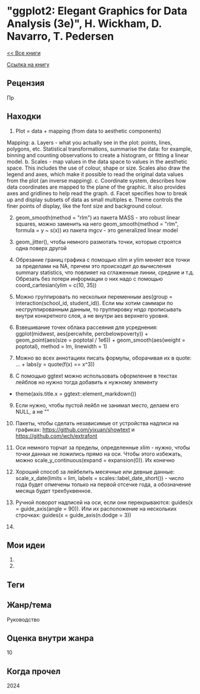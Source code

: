 # "ggplot2: Elegant Graphics for Data Analysis (3e)", H. Wickham, D. Navarro, T. Pedersen

[<< Все книги](../README.md)

[Ссылка на книгу](https://ggplot2-book.org/)

## Рецензия

Пр



## Находки

1. Plot = data + mapping (from data to aesthetic components)

Mapping: a. Layers - what you actually see in the plot: points, lines, polygons, etc. Statistical transformations, summarise the data: for example, binning and counting observations to create a histogram, or fitting a linear model.
b.  Scales - map values in the data space to values in the aesthetic space. This includes the use of colour, shape or size. Scales also draw the legend and axes, which make it possible to read the original data values from the plot (an inverse mapping).
c. Coordinate system, describes how data coordinates are mapped to the plane of the graphic. It also provides axes and gridlines to help read the graph.
d. Facet specifies how to break up and display subsets of data as small multiples
e. Theme controls the finer points of display, like the font size and background colour.

2. geom_smooth(method = "rlm") из пакета MASS - это robust linear squares, можно заменить на него
   geom_smooth(method = "rlm", formula = y ~ s(x)) из пакета mgcv - это generalized linear model

3. geom_jitter(), чтобы немного размотать точки, которые строятся одна поверх другой

4. Обрезание границ графика с помощью xlim и ylim меняет все точки за пределами на NA, причем это происходит до вычисления summary statistics, что повлияет на сглаженные линии, средние и т.д. Обрезать без потери информации о них надо с помощью coord_cartesian(ylim = c(10, 35))

5. Можно группировать по нескольки переменным aes(group = interaction(school_id, student_id)). Если мы хотим саммари по несгруппированным данным, то группировку нпдо прописывать внутри конкретного слоя, а не внутри aes верхнего уровня.

6. Взвешивание точек облака рассеяния для усреднения: 
ggplot(midwest, aes(percwhite, percbelowpoverty)) + geom_point(aes(size = poptotal / 1e6)) + geom_smooth(aes(weight = poptotal), method = lm, linewidth = 1)

7. Можно во всех аннотациях писать формулы, оборачивая их в quote: ... + labs(y = quote(f(x) == x^3))

8. С помощью ggtext можно использовать оформление в текстах лейблов но нужно тогда добавить к нужному элементу 
+ theme(axis.title.x = ggtext::element_markdown())

9. Если нужно, чтобы пустой лейбл не занимал место, делаем его NULL, а не ""

10. Пакеты, чтобы сделать независимые от устройства надписи на графиках:  https://github.com/yixuan/showtext и https://github.com/wch/extrafont

11. Оси немного торчат за пределы, определенные xlim - нужно, чтобы точки данных не ложились прямо на оси. Чтобы этого избежать, можно scale_y_continuous(expand = expansion(0)). Их конечно 

12. Хороший способ за лейбелить месячные или девные данные: scale_x_date(limits = lim, labels = scales::label_date_short()) - число года будет отмечены только на первой отсечке года, а обозначение месяца будет трехбуквенное.

13. Ручной поворот надписей на оси, если они перекрываются: guides(x = guide_axis(angle = 90)). Или их расположение на нескольких строчках: guides(x = guide_axis(n.dodge = 3))

14.



## Мои идеи

1. 

2. 


## Теги



## Жанр/тема

Руководство

## Оценка внутри жанра

10

## Когда прочел

2024
